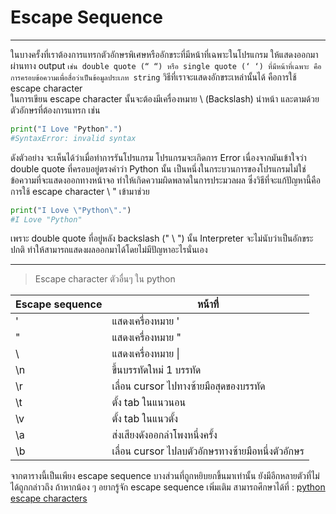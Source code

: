 # Escape Sequence

---

 ในบางครั้งที่เราต้องการแทรกตัวอักษรพิเศษหรืออักขระที่มีหน้าที่เฉพาะในโปรแกรม ให้แสดงออกมาผ่านทาง output ```เช่น double quote (“ “) หรือ single quote (‘ ‘) ที่มีหน้าที่เฉพาะ คือการครอบข้อความเพื่อสื่อว่าเป็นข้อมูลประเภท string``` วิธีที่เราจะแสดงอักขระเหล่านั้นได้ คือการใช้ escape character <br>
	ในการเขียน escape character นั้นจะต้องมีเครื่องหมาย \ (Backslash) นำหน้า และตามด้วยตัวอักษรที่ต้องการแทรก เช่น

```python
print("I Love "Python".")
#SyntaxError: invalid syntax

```
 
 ดังตัวอย่าง จะเห็นได้ว่าเมื่อทำการรันโปรแกรม โปรแกรมจะเกิดการ Error เนื่องจากมันเข้าใจว่า double quote ที่ครอบอยู่ตรงคำว่า Python นั้น เป็นหนึ่งในกระบวนการของโปรแกรมไม่ใช่ข้อความที่จะแสดงออกทางหน้าจอ ทำให้เกิดความผิดพลาดในการประมวลผล ซึ่งวิธีที่จะแก้ปัญหานี้คือ การใช้ escape character \ " เข้ามาช่วย

```python
print("I Love \"Python\".")
#I Love "Python"

```

เพราะ double quote ที่อยู่หลัง backslash (" \ ") นั้น Interpreter จะไม่นับว่าเป็นอักขระปกติ ทำให้สามารถแสดงผลออกมาได้โดยไม่มีปัญหาอะไรนั่นเอง 

---

> Escape character ตัวอื่นๆ ใน python

Escape sequence | หน้าที่ |
-|-|
\' |แสดงเครื่องหมาย '|
\" |แสดงเครื่องหมาย "|
\\ |แสดงเครื่องหมาย \|
\n |ขึ้นบรรทัดใหม่ 1 บรรทัด|
\r |เลื่อน cursor ไปทางซ้ายมือสุดของบรรทัด|
\t |ตั้ง tab ในแนวนอน|
\v |ตั้ง tab ในแนวตั้ง|
\a |ส่งเสียงดังออกลำโพงหนึ่งครั้ง|
\b |เลื่อน cursor ไปลบตัวอักษรทางซ้ายมือหนึ่งตัวอักษร|

จากตารางนี้เป็นเพียง escape sequence บางส่วนที่ถูกหยิบยกขึ้นมาเท่านั้น ยังมีอีกหลายตัวที่ไม่ได้ถูกกล่าวถึง ถ้าหากน้อง ๆ อยากรู้จัก escape sequence เพิ่มเติม สามารถศึกษาได้ที่ : [python escape characters](https://www.w3schools.com/python/gloss_python_escape_characters.asp) 
